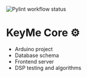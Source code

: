 ![Pylint workflow status](https://github.com/pianokeyme/core/actions/workflows/pylint.yml/badge.svg)

# KeyMe Core ⚙️

- Arduino project
- Database schema
- Frontend server
- DSP testing and algorithms
